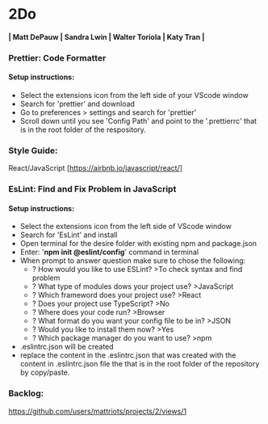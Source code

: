 # 2Do

#### | Matt DePauw | Sandra Lwin | Walter Toriola | Katy Tran |


### Prettier: Code Formatter
#### Setup instructions:
- Select the extensions icon from the left side of your VScode window
- Search for 'prettier' and download
- Go to preferences > settings and search for 'prettier'
- Scroll down until you see 'Config Path' and point to the '.prettierrc' that is in the root folder of the respository.

### Style Guide:
React/JavaScript [https://airbnb.io/javascript/react/]

### EsLint: Find and Fix Problem in JavaScript
#### Setup instructions:
- Select the extensions icon from the left side of VScode window 
- Search for 'EsLint' and install
- Open terminal for the desire folder with existing npm and package.json
- Enter: '**npm init @eslint/config**' command in terminal
- When prompt to answer question make sure to chose the following:
  - ? How would you like to use ESLint? >To check syntax and find problem
  - ? What type of modules dows your project use? >JavaScript
  - ? Which frameword does your project use? >React
  - ? Does your project use TypeScript? >No
  - ? Where does your code run? >Browser
  - ? What format do you want your config file to be in? >JSON
  - ? Would you like to install them now? >Yes
  - ? Which package manager do you want to use? >npm
- .eslintrc.json will be created
- replace the content in the .eslintrc.json that was created with the content in .eslintrc.json file the that is in the root folder of the repository by copy/paste. 

### Backlog:
https://github.com/users/mattriots/projects/2/views/1
